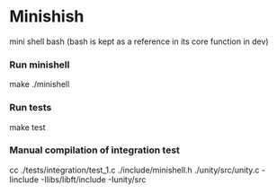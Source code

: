 # Minishish
mini shell bash
(bash is kept as a reference in its core function in dev)

### Run minishell
make
./minishell

### Run tests
make test

### Manual compilation of integration test
cc ./tests/integration/test_1.c ./include/minishell.h ./unity/src/unity.c -Iinclude -Ilibs/libft/include -Iunity/src
